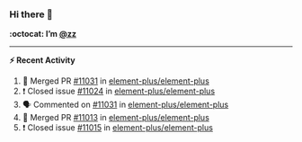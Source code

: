 ### Hi there 👋

**:octocat: I’m [@zz](https://github.com/holazz)**

---

**:zap: Recent Activity**

<!--START_SECTION:activity-->
1. 🎉 Merged PR [#11031](https://github.com/element-plus/element-plus/pull/11031) in [element-plus/element-plus](https://github.com/element-plus/element-plus)
2. ❗️ Closed issue [#11024](https://github.com/element-plus/element-plus/issues/11024) in [element-plus/element-plus](https://github.com/element-plus/element-plus)
3. 🗣 Commented on [#11031](https://github.com/element-plus/element-plus/issues/11031) in [element-plus/element-plus](https://github.com/element-plus/element-plus)
4. 🎉 Merged PR [#11013](https://github.com/element-plus/element-plus/pull/11013) in [element-plus/element-plus](https://github.com/element-plus/element-plus)
5. ❗️ Closed issue [#11015](https://github.com/element-plus/element-plus/issues/11015) in [element-plus/element-plus](https://github.com/element-plus/element-plus)
<!--END_SECTION:activity-->
